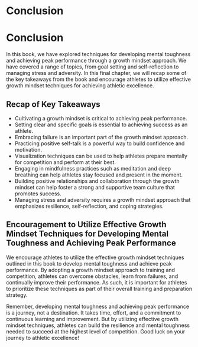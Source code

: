 # Conclusion

Conclusion
==========

In this book, we have explored techniques for developing mental toughness and achieving peak performance through a growth mindset approach. We have covered a range of topics, from goal setting and self-reflection to managing stress and adversity. In this final chapter, we will recap some of the key takeaways from the book and encourage athletes to utilize effective growth mindset techniques for achieving athletic excellence.

Recap of Key Takeaways
----------------------

* Cultivating a growth mindset is critical to achieving peak performance.
* Setting clear and specific goals is essential to achieving success as an athlete.
* Embracing failure is an important part of the growth mindset approach.
* Practicing positive self-talk is a powerful way to build confidence and motivation.
* Visualization techniques can be used to help athletes prepare mentally for competition and perform at their best.
* Engaging in mindfulness practices such as meditation and deep breathing can help athletes stay focused and present in the moment.
* Building positive relationships and collaboration through the growth mindset can help foster a strong and supportive team culture that promotes success.
* Managing stress and adversity requires a growth mindset approach that emphasizes resilience, self-reflection, and coping strategies.

Encouragement to Utilize Effective Growth Mindset Techniques for Developing Mental Toughness and Achieving Peak Performance
---------------------------------------------------------------------------------------------------------------------------

We encourage athletes to utilize the effective growth mindset techniques outlined in this book to develop mental toughness and achieve peak performance. By adopting a growth mindset approach to training and competition, athletes can overcome obstacles, learn from failures, and continually improve their performance. As such, it is important for athletes to prioritize these techniques as part of their overall training and preparation strategy.

Remember, developing mental toughness and achieving peak performance is a journey, not a destination. It takes time, effort, and a commitment to continuous learning and improvement. But by utilizing effective growth mindset techniques, athletes can build the resilience and mental toughness needed to succeed at the highest level of competition. Good luck on your journey to athletic excellence!